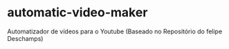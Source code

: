 # automatic-video-maker
Automatizador de vídeos para o Youtube (Baseado no Repositório do felipe Deschamps)
